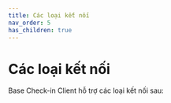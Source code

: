 ```yaml
---
title: Các loại kết nối
nav_order: 5
has_children: true
---
```


# Các loại kết nối

Base Check-in Client hỗ trợ các loại kết nối sau: